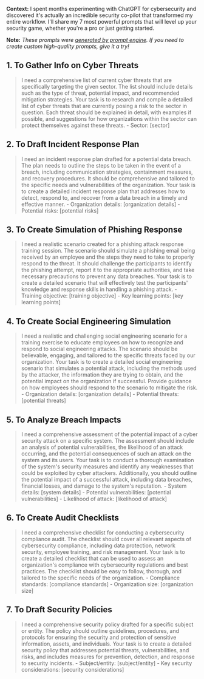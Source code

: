 **Context:** I spent months experimenting with ChatGPT for cybersecurity and discovered it's actually an incredible security co-pilot that transformed my entire workflow. I'll share my 7 most powerful prompts that will level up your security game, whether you're a pro or just getting started.

**Note:** *These prompts were [generated by prompt engine](https://www.promptengine.cc). If you need to create custom high-quality prompts, give it a try!*

## 1. To Gather Info on Cyber Threats

> I need a comprehensive list of current cyber threats that are specifically targeting the given sector. The list should include details such as the type of threat, potential impact, and recommended mitigation strategies. Your task is to research and compile a detailed list of cyber threats that are currently posing a risk to the sector in question. Each threat should be explained in detail, with examples if possible, and suggestions for how organizations within the sector can protect themselves against these threats. - Sector: [sector]

## 2. To Draft Incident Response Plan

> I need an incident response plan drafted for a potential data breach. The plan needs to outline the steps to be taken in the event of a breach, including communication strategies, containment measures, and recovery procedures. It should be comprehensive and tailored to the specific needs and vulnerabilities of the organization. Your task is to create a detailed incident response plan that addresses how to detect, respond to, and recover from a data breach in a timely and effective manner. - Organization details: [organization details] - Potential risks: [potential risks]

## 3. To Create Simulation of Phishing Response

> I need a realistic scenario created for a phishing attack response training session. The scenario should simulate a phishing email being received by an employee and the steps they need to take to properly respond to the threat. It should challenge the participants to identify the phishing attempt, report it to the appropriate authorities, and take necessary precautions to prevent any data breaches. Your task is to create a detailed scenario that will effectively test the participants' knowledge and response skills in handling a phishing attack. - Training objective: [training objective] - Key learning points: [key learning points]

## 4. To Create Social Engineering Simulation

> I need a realistic and challenging social engineering scenario for a training exercise to educate employees on how to recognize and respond to social engineering attacks. The scenario should be believable, engaging, and tailored to the specific threats faced by our organization. Your task is to create a detailed social engineering scenario that simulates a potential attack, including the methods used by the attacker, the information they are trying to obtain, and the potential impact on the organization if successful. Provide guidance on how employees should respond to the scenario to mitigate the risk. - Organization details: [organization details] - Potential threats: [potential threats]

## 5. To Analyze Breach Impacts

> I need a comprehensive assessment of the potential impact of a cyber security attack on a specific system. The assessment should include an analysis of potential vulnerabilities, the likelihood of an attack occurring, and the potential consequences of such an attack on the system and its users. Your task is to conduct a thorough examination of the system's security measures and identify any weaknesses that could be exploited by cyber attackers. Additionally, you should outline the potential impact of a successful attack, including data breaches, financial losses, and damage to the system's reputation. - System details: [system details] - Potential vulnerabilities: [potential vulnerabilities] - Likelihood of attack: [likelihood of attack]

## 6. To Create Audit Checklists

> I need a comprehensive checklist for conducting a cybersecurity compliance audit. The checklist should cover all relevant aspects of cybersecurity compliance, including data protection, network security, employee training, and risk management. Your task is to create a detailed checklist that can be used to assess an organization's compliance with cybersecurity regulations and best practices. The checklist should be easy to follow, thorough, and tailored to the specific needs of the organization. - Compliance standards: [compliance standards] - Organization size: [organization size]

## 7. To Draft Security Policies

> I need a comprehensive security policy drafted for a specific subject or entity. The policy should outline guidelines, procedures, and protocols for ensuring the security and protection of sensitive information, assets, and individuals. Your task is to create a detailed security policy that addresses potential threats, vulnerabilities, and risks, and includes measures for prevention, detection, and response to security incidents. - Subject/entity: [subject/entity] - Key security considerations: [security considerations]